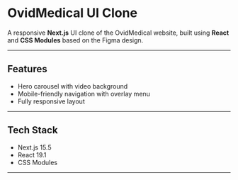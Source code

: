 # OvidMedical UI Clone

A responsive **Next.js** UI clone of the OvidMedical website, built using **React** and **CSS Modules** based on the Figma design.

---

## Features

- Hero carousel with video background  
- Mobile-friendly navigation with overlay menu  
- Fully responsive layout  

---

## Tech Stack

- Next.js 15.5
- React  19.1
- CSS Modules  

---